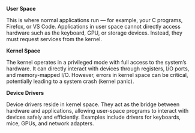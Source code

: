 
**User Space**

This is where normal applications run — for example, your C programs, Firefox, or VS Code.
Applications in user space cannot directly access hardware such as the keyboard, GPU, or storage devices.
Instead, they must request services from the kernel.

**Kernel Space**

The kernel operates in a privileged mode with full access to the system’s hardware.
It can directly interact with devices through registers, I/O ports, and memory-mapped I/O.
However, errors in kernel space can be critical, potentially leading to a system crash (kernel panic).

**Device Drivers**

Device drivers reside in kernel space.
They act as the bridge between hardware and applications, allowing user-space programs to interact with devices safely and efficiently.
Examples include drivers for keyboards, mice, GPUs, and network adapters.


